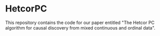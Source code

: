 # HetcorPC

This repository contains the code for our paper entitled "The Hetcor PC algorithm for causal discovery from mixed continuous and ordinal data".
